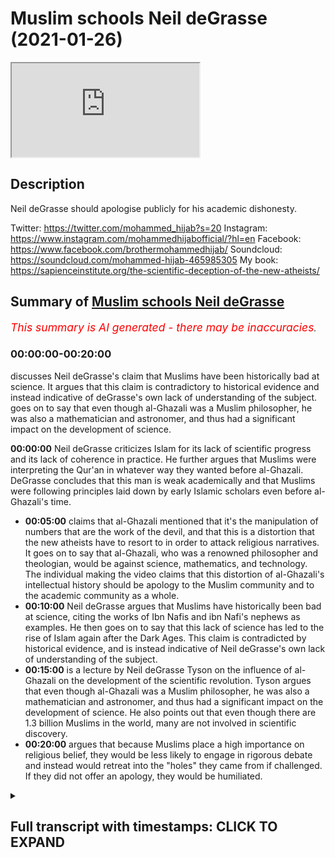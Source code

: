 # Muslim schools Neil deGrasse (2021-01-26)

<iframe loading='lazy' allow='autoplay' src='https://www.youtube.com/embed/nfRnYNig9jU'></iframe>

## Description

Neil deGrasse should apologise publicly for his academic dishonesty.  

Twitter: https://twitter.com/mohammed_hijab?s=20
Instagram: https://www.instagram.com/mohammedhijabofficial/?hl=en
Facebook: https://www.facebook.com/brothermohammedhijab/
Soundcloud: https://soundcloud.com/mohammed-hijab-465985305
My book: https://sapienceinstitute.org/the-scientific-deception-of-the-new-atheists/

## Summary of [Muslim schools Neil deGrasse](https://www.youtube.com/watch?v=nfRnYNig9jU)


*<span style="color:red; font-size:125%">This summary is AI generated - there may be inaccuracies</span>. [](/)*

### <a onclick="modifyYTiframeseektime('0')">00:00:00-00:20:00</a>

 discusses Neil deGrasse's claim that Muslims have been historically bad at science. It argues that this claim is contradictory to historical evidence and instead indicative of deGrasse's own lack of understanding of the subject.  goes on to say that even though al-Ghazali was a Muslim philosopher, he was also a mathematician and astronomer, and thus had a significant impact on the development of science.

**<a onclick="modifyYTiframeseektime('0')">00:00:00</a>** Neil deGrasse criticizes Islam for its lack of scientific progress and its lack of coherence in practice. He further argues that Muslims were interpreting the Qur'an in whatever way they wanted before al-Ghazali. DeGrasse concludes that this man is weak academically and that Muslims were following principles laid down by early Islamic scholars even before al-Ghazali's time.
* **<a onclick="modifyYTiframeseektime('300')">00:05:00</a>**  claims that al-Ghazali mentioned that it's the manipulation of numbers that are the work of the devil, and that this is a distortion that the new atheists have to resort to in order to attack religious narratives. It goes on to say that al-Ghazali, who was a renowned philosopher and theologian, would be against science, mathematics, and technology. The individual making the video claims that this distortion of al-Ghazali's intellectual history should be apology to the Muslim community and to the academic community as a whole.
* **<a onclick="modifyYTiframeseektime('600')">00:10:00</a>** Neil deGrasse argues that Muslims have historically been bad at science, citing the works of Ibn Nafis and ibn Nafi's nephews as examples. He then goes on to say that this lack of science has led to the rise of Islam again after the Dark Ages. This claim is contradicted by historical evidence, and is instead indicative of Neil deGrasse's own lack of understanding of the subject.
* **<a onclick="modifyYTiframeseektime('900')">00:15:00</a>**  is a lecture by Neil deGrasse Tyson on the influence of al-Ghazali on the development of the scientific revolution. Tyson argues that even though al-Ghazali was a Muslim philosopher, he was also a mathematician and astronomer, and thus had a significant impact on the development of science. He also points out that even though there are 1.3 billion Muslims in the world, many are not involved in scientific discovery.
* **<a onclick="modifyYTiframeseektime('1200')">00:20:00</a>**  argues that because Muslims place a high importance on religious belief, they would be less likely to engage in rigorous debate and instead would retreat into the "holes" they came from if challenged. If they did not offer an apology, they would be humiliated.

<details><summary><h2>Full transcript with timestamps: CLICK TO EXPAND</h2></summary>

<a onclick="modifyYTiframeseektime('0')">0:00:00</a> islam rose again after this period  
<a onclick="modifyYTiframeseektime('2')">0:00:02</a> didn't have science  
<a onclick="modifyYTiframeseektime('3')">0:00:03</a> associated with it no new inventions in  
<a onclick="modifyYTiframeseektime('6')">0:00:06</a> math  
<a onclick="modifyYTiframeseektime('8')">0:00:08</a> you look at the period of islam in spain  
<a onclick="modifyYTiframeseektime('10')">0:00:10</a> the period where the great  
<a onclick="modifyYTiframeseektime('12')">0:00:12</a> alhambra was built there is no attendant  
<a onclick="modifyYTiframeseektime('14')">0:00:14</a> science going on there  
<a onclick="modifyYTiframeseektime('15')">0:00:15</a> it's done it's gone this is now  
<a onclick="modifyYTiframeseektime('19')">0:00:19</a> gonna be in the public sphere for people  
<a onclick="modifyYTiframeseektime('21')">0:00:21</a> to ridicule you  
<a onclick="modifyYTiframeseektime('22')">0:00:22</a> and to remind you of your incompetence  
<a onclick="modifyYTiframeseektime('24')">0:00:24</a> every time they see your face they'll be  
<a onclick="modifyYTiframeseektime('26')">0:00:26</a> reminded  
<a onclick="modifyYTiframeseektime('27')">0:00:27</a> of your academic incompetence on these  
<a onclick="modifyYTiframeseektime('29')">0:00:29</a> fields  
<a onclick="modifyYTiframeseektime('37')">0:00:37</a> how are you guys doing so i came across  
<a onclick="modifyYTiframeseektime('39')">0:00:39</a> a clip by  
<a onclick="modifyYTiframeseektime('40')">0:00:40</a> a new atheist academic called neil  
<a onclick="modifyYTiframeseektime('42')">0:00:42</a> degrasse now this individual  
<a onclick="modifyYTiframeseektime('44')">0:00:44</a> is put forward in a lot of the kind of  
<a onclick="modifyYTiframeseektime('45')">0:00:45</a> debates and public discussions and he  
<a onclick="modifyYTiframeseektime('47')">0:00:47</a> gets millions of views  
<a onclick="modifyYTiframeseektime('48')">0:00:48</a> and he represents the kind of new  
<a onclick="modifyYTiframeseektime('50')">0:00:50</a> atheism from as much as i can  
<a onclick="modifyYTiframeseektime('52')">0:00:52</a> um understand from his polemics  
<a onclick="modifyYTiframeseektime('55')">0:00:55</a> and really when i watch this clip i  
<a onclick="modifyYTiframeseektime('57')">0:00:57</a> thought to myself should i dignify  
<a onclick="modifyYTiframeseektime('59')">0:00:59</a> should i dignify these comments with the  
<a onclick="modifyYTiframeseektime('61')">0:01:01</a> response  
<a onclick="modifyYTiframeseektime('63')">0:01:03</a> and i at the end of it i said i have to  
<a onclick="modifyYTiframeseektime('64')">0:01:04</a> because this is such a ridiculous  
<a onclick="modifyYTiframeseektime('67')">0:01:07</a> showing of academic incompetence that i  
<a onclick="modifyYTiframeseektime('70')">0:01:10</a> thought  
<a onclick="modifyYTiframeseektime('70')">0:01:10</a> it must be answered so let's take a look  
<a onclick="modifyYTiframeseektime('72')">0:01:12</a> at this clip and dissect it  
<a onclick="modifyYTiframeseektime('74')">0:01:14</a> piece by piece at this point  
<a onclick="modifyYTiframeseektime('77')">0:01:17</a> islam is maybe just a few hundred years  
<a onclick="modifyYTiframeseektime('79')">0:01:19</a> old so the first thing he says he says  
<a onclick="modifyYTiframeseektime('81')">0:01:21</a> islam is just a few hundred years old  
<a onclick="modifyYTiframeseektime('82')">0:01:22</a> now i don't know how he defines a few  
<a onclick="modifyYTiframeseektime('85')">0:01:25</a> but at the time of islam is around 500  
<a onclick="modifyYTiframeseektime('88')">0:01:28</a> years which is  
<a onclick="modifyYTiframeseektime('88')">0:01:28</a> half a mil half a millennium so this is  
<a onclick="modifyYTiframeseektime('91')">0:01:31</a> already showing you is  
<a onclick="modifyYTiframeseektime('93')">0:01:33</a> precursors to the bigger errors that are  
<a onclick="modifyYTiframeseektime('96')">0:01:36</a> going to come  
<a onclick="modifyYTiframeseektime('96')">0:01:36</a> people are reading the quran and  
<a onclick="modifyYTiframeseektime('98')">0:01:38</a> interpreting it however they sort of  
<a onclick="modifyYTiframeseektime('100')">0:01:40</a> want to and feel like it  
<a onclick="modifyYTiframeseektime('101')">0:01:41</a> there's not a coherence to the practice  
<a onclick="modifyYTiframeseektime('103')">0:01:43</a> of islam until he comes around  
<a onclick="modifyYTiframeseektime('105')">0:01:45</a> he says something here which i don't  
<a onclick="modifyYTiframeseektime('107')">0:01:47</a> understand what he means by because he  
<a onclick="modifyYTiframeseektime('108')">0:01:48</a> says  
<a onclick="modifyYTiframeseektime('109')">0:01:49</a> before ghazali there was no coherence to  
<a onclick="modifyYTiframeseektime('111')">0:01:51</a> the practice of islam  
<a onclick="modifyYTiframeseektime('113')">0:01:53</a> now i don't understand what he means by  
<a onclick="modifyYTiframeseektime('114')">0:01:54</a> this because from a jurisprudential  
<a onclick="modifyYTiframeseektime('116')">0:01:56</a> perspective  
<a onclick="modifyYTiframeseektime('117')">0:01:57</a> the four imma or the four imams major  
<a onclick="modifyYTiframeseektime('119')">0:01:59</a> imams of sunni islam  
<a onclick="modifyYTiframeseektime('121')">0:02:01</a> and by the way also the major branch of  
<a onclick="modifyYTiframeseektime('123')">0:02:03</a> shia  
<a onclick="modifyYTiframeseektime('124')">0:02:04</a> islam were all established i mean you  
<a onclick="modifyYTiframeseektime('126')">0:02:06</a> had um  
<a onclick="modifyYTiframeseektime('127')">0:02:07</a> you know the form of the heb you had us  
<a onclick="modifyYTiframeseektime('130')">0:02:10</a> being established  
<a onclick="modifyYTiframeseektime('131')">0:02:11</a> by the book of hashem who wrote one of  
<a onclick="modifyYTiframeseektime('134')">0:02:14</a> the most  
<a onclick="modifyYTiframeseektime('135')">0:02:15</a> early commentaries or explications  
<a onclick="modifyYTiframeseektime('139')">0:02:19</a> of asura or the principles of  
<a onclick="modifyYTiframeseektime('141')">0:02:21</a> jurisprudence  
<a onclick="modifyYTiframeseektime('142')">0:02:22</a> you had the codification of all of the  
<a onclick="modifyYTiframeseektime('144')">0:02:24</a> major hadith books including bukhari and  
<a onclick="modifyYTiframeseektime('146')">0:02:26</a> muslim and so on  
<a onclick="modifyYTiframeseektime('147')">0:02:27</a> so i don't really understand what he  
<a onclick="modifyYTiframeseektime('148')">0:02:28</a> means but by the fact that there was no  
<a onclick="modifyYTiframeseektime('150')">0:02:30</a> coherence to the practice of islam  
<a onclick="modifyYTiframeseektime('152')">0:02:32</a> especially because al-ghazali himself  
<a onclick="modifyYTiframeseektime('155')">0:02:35</a> was positioned  
<a onclick="modifyYTiframeseektime('156')">0:02:36</a> or was from the school of thought of the  
<a onclick="modifyYTiframeseektime('158')">0:02:38</a> shaftas  
<a onclick="modifyYTiframeseektime('159')">0:02:39</a> and he was from the school of thought  
<a onclick="modifyYTiframeseektime('160')">0:02:40</a> from the perspective  
<a onclick="modifyYTiframeseektime('162')">0:02:42</a> so he was part of the discourse but he  
<a onclick="modifyYTiframeseektime('165')">0:02:45</a> was not in any way  
<a onclick="modifyYTiframeseektime('166')">0:02:46</a> um you know making his own school of  
<a onclick="modifyYTiframeseektime('169')">0:02:49</a> thought  
<a onclick="modifyYTiframeseektime('170')">0:02:50</a> i mean there were practices that were  
<a onclick="modifyYTiframeseektime('172')">0:02:52</a> already codified from  
<a onclick="modifyYTiframeseektime('173')">0:02:53</a> a jurisprudential creedal and hadith  
<a onclick="modifyYTiframeseektime('176')">0:02:56</a> perspective so i didn't understand  
<a onclick="modifyYTiframeseektime('177')">0:02:57</a> really what he meant by this  
<a onclick="modifyYTiframeseektime('178')">0:02:58</a> but let's go on and see what he says  
<a onclick="modifyYTiframeseektime('181')">0:03:01</a> next people are reading the quran and  
<a onclick="modifyYTiframeseektime('183')">0:03:03</a> interpreting it however they sort of  
<a onclick="modifyYTiframeseektime('185')">0:03:05</a> want to and feel like it there's not a  
<a onclick="modifyYTiframeseektime('186')">0:03:06</a> coherence  
<a onclick="modifyYTiframeseektime('188')">0:03:08</a> to the practice of islam until he comes  
<a onclick="modifyYTiframeseektime('189')">0:03:09</a> around now he says that  
<a onclick="modifyYTiframeseektime('192')">0:03:12</a> muslims were interpreting the quran in  
<a onclick="modifyYTiframeseektime('194')">0:03:14</a> whatever way they wanted to  
<a onclick="modifyYTiframeseektime('196')">0:03:16</a> but this is false because there were  
<a onclick="modifyYTiframeseektime('197')">0:03:17</a> principles of istimbat  
<a onclick="modifyYTiframeseektime('200')">0:03:20</a> uh as is mentioned in the quran you know  
<a onclick="modifyYTiframeseektime('204')">0:03:24</a> is the quran says that the those who are  
<a onclick="modifyYTiframeseektime('208')">0:03:28</a> able to do extrapolation  
<a onclick="modifyYTiframeseektime('209')">0:03:29</a> would be able to do so and this  
<a onclick="modifyYTiframeseektime('211')">0:03:31</a> extrapolation  
<a onclick="modifyYTiframeseektime('212')">0:03:32</a> is a method right so it's called um you  
<a onclick="modifyYTiframeseektime('215')">0:03:35</a> know tafsir method  
<a onclick="modifyYTiframeseektime('216')">0:03:36</a> or the exegetical method this was  
<a onclick="modifyYTiframeseektime('218')">0:03:38</a> already laid down  
<a onclick="modifyYTiframeseektime('219')">0:03:39</a> well before you know al-ghazali atabari  
<a onclick="modifyYTiframeseektime('223')">0:03:43</a> had his  
<a onclick="modifyYTiframeseektime('224')">0:03:44</a> magnum opus or his uh compendius or  
<a onclick="modifyYTiframeseektime('227')">0:03:47</a> voluminous or encyclopedic  
<a onclick="modifyYTiframeseektime('229')">0:03:49</a> uh tafir and this was well known and and  
<a onclick="modifyYTiframeseektime('232')">0:03:52</a> many other  
<a onclick="modifyYTiframeseektime('233')">0:03:53</a> or exegetical works were made thereafter  
<a onclick="modifyYTiframeseektime('236')">0:03:56</a> so this idea that people were  
<a onclick="modifyYTiframeseektime('238')">0:03:58</a> haphazardly haphazardly you know  
<a onclick="modifyYTiframeseektime('241')">0:04:01</a> interpreting the quran in the way that  
<a onclick="modifyYTiframeseektime('243')">0:04:03</a> they wanted to is far from the  
<a onclick="modifyYTiframeseektime('245')">0:04:05</a> theological truth  
<a onclick="modifyYTiframeseektime('246')">0:04:06</a> and this shows that this man is weak  
<a onclick="modifyYTiframeseektime('249')">0:04:09</a> academically in his presentation  
<a onclick="modifyYTiframeseektime('251')">0:04:11</a> and codifies the behavior of a good  
<a onclick="modifyYTiframeseektime('253')">0:04:13</a> muslim  
<a onclick="modifyYTiframeseektime('254')">0:04:14</a> in much the same way saint augustine in  
<a onclick="modifyYTiframeseektime('256')">0:04:16</a> his book cities of god  
<a onclick="modifyYTiframeseektime('258')">0:04:18</a> codified what it is to be a good  
<a onclick="modifyYTiframeseektime('260')">0:04:20</a> christian and he says  
<a onclick="modifyYTiframeseektime('262')">0:04:22</a> that augustine codified what it is to be  
<a onclick="modifyYTiframeseektime('264')">0:04:24</a> a good christian as if he was  
<a onclick="modifyYTiframeseektime('266')">0:04:26</a> you know in the uh in the fifth century  
<a onclick="modifyYTiframeseektime('268')">0:04:28</a> as he came along he was the one who did  
<a onclick="modifyYTiframeseektime('270')">0:04:30</a> so and there was not a patristic  
<a onclick="modifyYTiframeseektime('272')">0:04:32</a> uh backdrop to his uh existence i mean  
<a onclick="modifyYTiframeseektime('274')">0:04:34</a> many of the church fathers uh  
<a onclick="modifyYTiframeseektime('276')">0:04:36</a> predated augustine by hundreds of years  
<a onclick="modifyYTiframeseektime('278')">0:04:38</a> and we have justin marty you have uh  
<a onclick="modifyYTiframeseektime('280')">0:04:40</a> origin of alexandria you have all of  
<a onclick="modifyYTiframeseektime('282')">0:04:42</a> these uh big names and you have the  
<a onclick="modifyYTiframeseektime('285')">0:04:45</a> so-called ecumenical councils that you  
<a onclick="modifyYTiframeseektime('287')">0:04:47</a> know chalcedon and  
<a onclick="modifyYTiframeseektime('288')">0:04:48</a> and nicaea and all of these things i  
<a onclick="modifyYTiframeseektime('290')">0:04:50</a> mean was was there not a christian  
<a onclick="modifyYTiframeseektime('292')">0:04:52</a> community before augustine came along  
<a onclick="modifyYTiframeseektime('294')">0:04:54</a> and this shows you that his patristic  
<a onclick="modifyYTiframeseektime('296')">0:04:56</a> understanding or  
<a onclick="modifyYTiframeseektime('297')">0:04:57</a> understanding of patristic scholarship  
<a onclick="modifyYTiframeseektime('299')">0:04:59</a> is as weak or even probably  
<a onclick="modifyYTiframeseektime('301')">0:05:01</a> weaker than his historical knowledge and  
<a onclick="modifyYTiframeseektime('303')">0:05:03</a> or theological knowledge as it relates  
<a onclick="modifyYTiframeseektime('305')">0:05:05</a> to islam so let's go on  
<a onclick="modifyYTiframeseektime('307')">0:05:07</a> the assertion that the manipulation of  
<a onclick="modifyYTiframeseektime('308')">0:05:08</a> numbers is the work of the devil  
<a onclick="modifyYTiframeseektime('310')">0:05:10</a> all right so here he makes his big claim  
<a onclick="modifyYTiframeseektime('313')">0:05:13</a> he says that al-ghazali mentions  
<a onclick="modifyYTiframeseektime('315')">0:05:15</a> that uh it's the manipulation of numbers  
<a onclick="modifyYTiframeseektime('317')">0:05:17</a> are the work of the devil  
<a onclick="modifyYTiframeseektime('319')">0:05:19</a> as assuming or presupposing that  
<a onclick="modifyYTiframeseektime('321')">0:05:21</a> al-ghazali of  
<a onclick="modifyYTiframeseektime('322')">0:05:22</a> all people he could have chosen and this  
<a onclick="modifyYTiframeseektime('325')">0:05:25</a> is ridiculous  
<a onclick="modifyYTiframeseektime('326')">0:05:26</a> because al-ghazali of all the for anyone  
<a onclick="modifyYTiframeseektime('329')">0:05:29</a> who knows just a little bit  
<a onclick="modifyYTiframeseektime('331')">0:05:31</a> of either the philosophy of religion or  
<a onclick="modifyYTiframeseektime('333')">0:05:33</a> intellectual history  
<a onclick="modifyYTiframeseektime('334')">0:05:34</a> they would know who al-ghazali is for  
<a onclick="modifyYTiframeseektime('337')">0:05:37</a> all the people in the islamic world you  
<a onclick="modifyYTiframeseektime('338')">0:05:38</a> decided to choose  
<a onclick="modifyYTiframeseektime('340')">0:05:40</a> you chose al-ghazali to say that he was  
<a onclick="modifyYTiframeseektime('342')">0:05:42</a> against  
<a onclick="modifyYTiframeseektime('343')">0:05:43</a> science and mathematics and what's worse  
<a onclick="modifyYTiframeseektime('345')">0:05:45</a> is that the quote that he mentioned is  
<a onclick="modifyYTiframeseektime('347')">0:05:47</a> nowhere to be found in his compendious  
<a onclick="modifyYTiframeseektime('349')">0:05:49</a> works  
<a onclick="modifyYTiframeseektime('351')">0:05:51</a> the closest thing i found was something  
<a onclick="modifyYTiframeseektime('353')">0:05:53</a> in his  
<a onclick="modifyYTiframeseektime('355')">0:05:55</a> din which is a book his huge book  
<a onclick="modifyYTiframeseektime('358')">0:05:58</a> made many volumes voluminous  
<a onclick="modifyYTiframeseektime('362')">0:06:02</a> and in in his catabol  
<a onclick="modifyYTiframeseektime('365')">0:06:05</a> he mentions that people who go far in  
<a onclick="modifyYTiframeseektime('368')">0:06:08</a> excesses  
<a onclick="modifyYTiframeseektime('369')">0:06:09</a> when it comes to not just mathematics  
<a onclick="modifyYTiframeseektime('371')">0:06:11</a> but in other other fields  
<a onclick="modifyYTiframeseektime('372')">0:06:12</a> in kalam and otherwise that they would  
<a onclick="modifyYTiframeseektime('374')">0:06:14</a> be damaging themselves  
<a onclick="modifyYTiframeseektime('376')">0:06:16</a> but he actually mentions in the same  
<a onclick="modifyYTiframeseektime('377')">0:06:17</a> book by the way this book  
<a onclick="modifyYTiframeseektime('379')">0:06:19</a> is translated into english and you can  
<a onclick="modifyYTiframeseektime('382')">0:06:22</a> pick up  
<a onclick="modifyYTiframeseektime('383')">0:06:23</a> an english translation by kenneth uh  
<a onclick="modifyYTiframeseektime('386')">0:06:26</a> honor camp  
<a onclick="modifyYTiframeseektime('387')">0:06:27</a> and you'll find in page 38 that al  
<a onclick="modifyYTiframeseektime('389')">0:06:29</a> hazali says the opposite of what you're  
<a onclick="modifyYTiframeseektime('391')">0:06:31</a> saying that he said  
<a onclick="modifyYTiframeseektime('392')">0:06:32</a> al-hazari  
<a onclick="modifyYTiframeseektime('395')">0:06:35</a> that it's a communal obligation for  
<a onclick="modifyYTiframeseektime('398')">0:06:38</a> people to learn  
<a onclick="modifyYTiframeseektime('400')">0:06:40</a> the praised sciences as he calls them  
<a onclick="modifyYTiframeseektime('403')">0:06:43</a> of medicine and of mathematics you see  
<a onclick="modifyYTiframeseektime('406')">0:06:46</a> this is the distortion that the new  
<a onclick="modifyYTiframeseektime('408')">0:06:48</a> atheists have to resort to in order to  
<a onclick="modifyYTiframeseektime('410')">0:06:50</a> try  
<a onclick="modifyYTiframeseektime('411')">0:06:51</a> and attack religious narratives absolute  
<a onclick="modifyYTiframeseektime('414')">0:06:54</a> distortions  
<a onclick="modifyYTiframeseektime('415')">0:06:55</a> and they should be ashamed of themselves  
<a onclick="modifyYTiframeseektime('417')">0:06:57</a> that they're coming forward  
<a onclick="modifyYTiframeseektime('418')">0:06:58</a> and speaking in this way without the  
<a onclick="modifyYTiframeseektime('420')">0:07:00</a> academic competence  
<a onclick="modifyYTiframeseektime('422')">0:07:02</a> the academic competence of checking  
<a onclick="modifyYTiframeseektime('424')">0:07:04</a> their work  
<a onclick="modifyYTiframeseektime('426')">0:07:06</a> i mean if this was done in another  
<a onclick="modifyYTiframeseektime('428')">0:07:08</a> context  
<a onclick="modifyYTiframeseektime('430')">0:07:10</a> with other fields they would be all over  
<a onclick="modifyYTiframeseektime('432')">0:07:12</a> us and attacking us but this  
<a onclick="modifyYTiframeseektime('433')">0:07:13</a> is historical information which has been  
<a onclick="modifyYTiframeseektime('436')">0:07:16</a> distorted  
<a onclick="modifyYTiframeseektime('437')">0:07:17</a> and how dare you mention al-ghazali of  
<a onclick="modifyYTiframeseektime('439')">0:07:19</a> all the scholars you could have  
<a onclick="modifyYTiframeseektime('441')">0:07:21</a> mentioned  
<a onclick="modifyYTiframeseektime('442')">0:07:22</a> an individual who had a method which was  
<a onclick="modifyYTiframeseektime('445')">0:07:25</a> systematic  
<a onclick="modifyYTiframeseektime('446')">0:07:26</a> and if you really look at rene descartes  
<a onclick="modifyYTiframeseektime('449')">0:07:29</a> who was the father  
<a onclick="modifyYTiframeseektime('450')">0:07:30</a> of rationalism in the west and his book  
<a onclick="modifyYTiframeseektime('452')">0:07:32</a> the meditations  
<a onclick="modifyYTiframeseektime('453')">0:07:33</a> where he went through systematic doubt  
<a onclick="modifyYTiframeseektime('455')">0:07:35</a> in order to to come to  
<a onclick="modifyYTiframeseektime('456')">0:07:36</a> kojito uh ergosome which is i think  
<a onclick="modifyYTiframeseektime('459')">0:07:39</a> therefore i am  
<a onclick="modifyYTiframeseektime('460')">0:07:40</a> you'll realize that in  
<a onclick="modifyYTiframeseektime('466')">0:07:46</a> and all of those books that the same  
<a onclick="modifyYTiframeseektime('468')">0:07:48</a> method of systematic doubt  
<a onclick="modifyYTiframeseektime('471')">0:07:51</a> well before rene descartes came along  
<a onclick="modifyYTiframeseektime('473')">0:07:53</a> with it  
<a onclick="modifyYTiframeseektime('474')">0:07:54</a> was exhibited and presented by the works  
<a onclick="modifyYTiframeseektime('476')">0:07:56</a> of al ghazali  
<a onclick="modifyYTiframeseektime('478')">0:07:58</a> where he done exactly the same thing a  
<a onclick="modifyYTiframeseektime('480')">0:08:00</a> systematic doubt  
<a onclick="modifyYTiframeseektime('481')">0:08:01</a> a skeptical approach and then the kalam  
<a onclick="modifyYTiframeseektime('485')">0:08:05</a> method  
<a onclick="modifyYTiframeseektime('485')">0:08:05</a> and the arguments from kalam which are  
<a onclick="modifyYTiframeseektime('488')">0:08:08</a> all over the academic  
<a onclick="modifyYTiframeseektime('490')">0:08:10</a> world now uh popularized by the likes of  
<a onclick="modifyYTiframeseektime('493')">0:08:13</a> william lane craig and others  
<a onclick="modifyYTiframeseektime('495')">0:08:15</a> in atheist discussions were taken from  
<a onclick="modifyYTiframeseektime('497')">0:08:17</a> la jazeli  
<a onclick="modifyYTiframeseektime('498')">0:08:18</a> why if he is somebody who is averse  
<a onclick="modifyYTiframeseektime('502')">0:08:22</a> to the logical process or reverse to  
<a onclick="modifyYTiframeseektime('504')">0:08:24</a> mathematics or reverse  
<a onclick="modifyYTiframeseektime('506')">0:08:26</a> to medicine and science  
<a onclick="modifyYTiframeseektime('510')">0:08:30</a> in his book al mustafa which is one of  
<a onclick="modifyYTiframeseektime('513')">0:08:33</a> the most  
<a onclick="modifyYTiframeseektime('514')">0:08:34</a> elaborative books on the topic of the  
<a onclick="modifyYTiframeseektime('516')">0:08:36</a> principles of jurisprudence  
<a onclick="modifyYTiframeseektime('518')">0:08:38</a> he starts this book with a discussion  
<a onclick="modifyYTiframeseektime('522')">0:08:42</a> on epistemology and he  
<a onclick="modifyYTiframeseektime('525')">0:08:45</a> started a tradition of doing that  
<a onclick="modifyYTiframeseektime('528')">0:08:48</a> such that even hanabila who are more  
<a onclick="modifyYTiframeseektime('531')">0:08:51</a> conservative and reserved  
<a onclick="modifyYTiframeseektime('533')">0:08:53</a> especially when it came to kalam the  
<a onclick="modifyYTiframeseektime('536')">0:08:56</a> systematic theo theology someone like  
<a onclick="modifyYTiframeseektime('539')">0:08:59</a> ibn kodama  
<a onclick="modifyYTiframeseektime('540')">0:09:00</a> in his book in his usual book which he  
<a onclick="modifyYTiframeseektime('543')">0:09:03</a> which  
<a onclick="modifyYTiframeseektime('544')">0:09:04</a> which was really at a copy or of a  
<a onclick="modifyYTiframeseektime('546')">0:09:06</a> template of al ghazali  
<a onclick="modifyYTiframeseektime('548')">0:09:08</a> he also did the same thing in the first  
<a onclick="modifyYTiframeseektime('549')">0:09:09</a> manuscript that you find so he started a  
<a onclick="modifyYTiframeseektime('552')">0:09:12</a> tradition  
<a onclick="modifyYTiframeseektime('553')">0:09:13</a> of a discussion about epistemology and  
<a onclick="modifyYTiframeseektime('556')">0:09:16</a> about  
<a onclick="modifyYTiframeseektime('557')">0:09:17</a> these philosophical matters how dare you  
<a onclick="modifyYTiframeseektime('559')">0:09:19</a> attribute to him  
<a onclick="modifyYTiframeseektime('561')">0:09:21</a> of all people in the muslim world  
<a onclick="modifyYTiframeseektime('564')">0:09:24</a> that he was averse to and against  
<a onclick="modifyYTiframeseektime('568')">0:09:28</a> science mathematics and technology you  
<a onclick="modifyYTiframeseektime('570')">0:09:30</a> should be ashamed of yourself  
<a onclick="modifyYTiframeseektime('572')">0:09:32</a> and this is you actually you should come  
<a onclick="modifyYTiframeseektime('574')">0:09:34</a> out and apologize  
<a onclick="modifyYTiframeseektime('575')">0:09:35</a> you should come out and apologize to the  
<a onclick="modifyYTiframeseektime('577')">0:09:37</a> muslim community and to the academic  
<a onclick="modifyYTiframeseektime('579')">0:09:39</a> community not just the muslim to the  
<a onclick="modifyYTiframeseektime('580')">0:09:40</a> academic community  
<a onclick="modifyYTiframeseektime('582')">0:09:42</a> for distorting the his his intellectual  
<a onclick="modifyYTiframeseektime('584')">0:09:44</a> history  
<a onclick="modifyYTiframeseektime('585')">0:09:45</a> of the medieval period in such a way you  
<a onclick="modifyYTiframeseektime('588')">0:09:48</a> should come out and apologize i want to  
<a onclick="modifyYTiframeseektime('590')">0:09:50</a> see an apology on your twitter  
<a onclick="modifyYTiframeseektime('591')">0:09:51</a> or whatever it is you use yes because  
<a onclick="modifyYTiframeseektime('594')">0:09:54</a> how dare you come out and lie  
<a onclick="modifyYTiframeseektime('596')">0:09:56</a> flagrantly blatantly and obviously  
<a onclick="modifyYTiframeseektime('600')">0:10:00</a> lie about something which you didn't  
<a onclick="modifyYTiframeseektime('603')">0:10:03</a> have the  
<a onclick="modifyYTiframeseektime('604')">0:10:04</a> common decency to double check you make  
<a onclick="modifyYTiframeseektime('608')">0:10:08</a> me sick  
<a onclick="modifyYTiframeseektime('609')">0:10:09</a> you make me sick and this is what the  
<a onclick="modifyYTiframeseektime('612')">0:10:12</a> new atheist movement has to resort to  
<a onclick="modifyYTiframeseektime('614')">0:10:14</a> flagrant and obvious lies in order to  
<a onclick="modifyYTiframeseektime('617')">0:10:17</a> distort  
<a onclick="modifyYTiframeseektime('618')">0:10:18</a> the public narrative and to try and  
<a onclick="modifyYTiframeseektime('620')">0:10:20</a> bring people away from religion  
<a onclick="modifyYTiframeseektime('622')">0:10:22</a> you have failed and you should be  
<a onclick="modifyYTiframeseektime('625')">0:10:25</a> ashamed of yourself  
<a onclick="modifyYTiframeseektime('627')">0:10:27</a> two actions that you see in nature  
<a onclick="modifyYTiframeseektime('630')">0:10:30</a> are the will of allah  
<a onclick="modifyYTiframeseektime('634')">0:10:34</a> well if you drop a stone and it falls  
<a onclick="modifyYTiframeseektime('637')">0:10:37</a> allah will that  
<a onclick="modifyYTiframeseektime('639')">0:10:39</a> he's talking about philosophy and then  
<a onclick="modifyYTiframeseektime('640')">0:10:40</a> he makes a bigger blunder he says  
<a onclick="modifyYTiframeseektime('642')">0:10:42</a> you see all the actions are from the  
<a onclick="modifyYTiframeseektime('644')">0:10:44</a> will of allah and here he is referring  
<a onclick="modifyYTiframeseektime('645')">0:10:45</a> to occasionalism  
<a onclick="modifyYTiframeseektime('647')">0:10:47</a> occasionalism which is a an ashari  
<a onclick="modifyYTiframeseektime('649')">0:10:49</a> doctrine and by the way al ghazali if  
<a onclick="modifyYTiframeseektime('651')">0:10:51</a> you really read his books  
<a onclick="modifyYTiframeseektime('652')">0:10:52</a> he didn't believe in it in as much the  
<a onclick="modifyYTiframeseektime('654')">0:10:54</a> same way as many of his predecessors  
<a onclick="modifyYTiframeseektime('656')">0:10:56</a> did as many of the scholars even in the  
<a onclick="modifyYTiframeseektime('660')">0:11:00</a> in the west now  
<a onclick="modifyYTiframeseektime('661')">0:11:01</a> uh have spoken about he believed in a  
<a onclick="modifyYTiframeseektime('663')">0:11:03</a> second order causation  
<a onclick="modifyYTiframeseektime('665')">0:11:05</a> but anyway this is aside the point you  
<a onclick="modifyYTiframeseektime('666')">0:11:06</a> wouldn't even understand what i'm  
<a onclick="modifyYTiframeseektime('667')">0:11:07</a> talking about  
<a onclick="modifyYTiframeseektime('668')">0:11:08</a> what is important here because you  
<a onclick="modifyYTiframeseektime('670')">0:11:10</a> you're full with all due respect and  
<a onclick="modifyYTiframeseektime('671')">0:11:11</a> you're ignorant of these things  
<a onclick="modifyYTiframeseektime('673')">0:11:13</a> so you i've got to speak and you're not  
<a onclick="modifyYTiframeseektime('674')">0:11:14</a> going to understand but what you should  
<a onclick="modifyYTiframeseektime('676')">0:11:16</a> know is  
<a onclick="modifyYTiframeseektime('677')">0:11:17</a> what's really funny and ironic is people  
<a onclick="modifyYTiframeseektime('679')">0:11:19</a> that you have had interviews with on  
<a onclick="modifyYTiframeseektime('681')">0:11:21</a> this topic  
<a onclick="modifyYTiframeseektime('682')">0:11:22</a> of determinism and free will like sam  
<a onclick="modifyYTiframeseektime('684')">0:11:24</a> harris who  
<a onclick="modifyYTiframeseektime('685')">0:11:25</a> wrote a book called free will believe in  
<a onclick="modifyYTiframeseektime('688')">0:11:28</a> determinism  
<a onclick="modifyYTiframeseektime('689')">0:11:29</a> and so they don't believe so you're  
<a onclick="modifyYTiframeseektime('692')">0:11:32</a> saying here the will of god so  
<a onclick="modifyYTiframeseektime('693')">0:11:33</a> this stops curiosity and stops our uh  
<a onclick="modifyYTiframeseektime('696')">0:11:36</a> kind of motivation or incen  
<a onclick="modifyYTiframeseektime('698')">0:11:38</a> disincentivize us from doing things if  
<a onclick="modifyYTiframeseektime('701')">0:11:41</a> that's your explanation  
<a onclick="modifyYTiframeseektime('704')">0:11:44</a> your curiosity stops but a determinist  
<a onclick="modifyYTiframeseektime('708')">0:11:48</a> even if they're an atheist who believes  
<a onclick="modifyYTiframeseektime('710')">0:11:50</a> in an uninterrupted causal chain  
<a onclick="modifyYTiframeseektime('713')">0:11:53</a> will have exactly the same philosophical  
<a onclick="modifyYTiframeseektime('715')">0:11:55</a> baggage  
<a onclick="modifyYTiframeseektime('717')">0:11:57</a> so when you were seated in front of your  
<a onclick="modifyYTiframeseektime('719')">0:11:59</a> friend sam harris  
<a onclick="modifyYTiframeseektime('720')">0:12:00</a> who wrote a book called free will and he  
<a onclick="modifyYTiframeseektime('723')">0:12:03</a> wrote at the bottom of it sam harris but  
<a onclick="modifyYTiframeseektime('725')">0:12:05</a> actually he should have wrote he  
<a onclick="modifyYTiframeseektime('726')">0:12:06</a> shouldn't have put his name there  
<a onclick="modifyYTiframeseektime('727')">0:12:07</a> because it wasn't sam harris with his  
<a onclick="modifyYTiframeseektime('728')">0:12:08</a> free will that wrote that book  
<a onclick="modifyYTiframeseektime('730')">0:12:10</a> but it was a set of uh determined  
<a onclick="modifyYTiframeseektime('733')">0:12:13</a> uninterrupted events caused events that  
<a onclick="modifyYTiframeseektime('736')">0:12:16</a> wrote that book  
<a onclick="modifyYTiframeseektime('737')">0:12:17</a> you should have inquired about that  
<a onclick="modifyYTiframeseektime('740')">0:12:20</a> about  
<a onclick="modifyYTiframeseektime('740')">0:12:20</a> why could it be the case or could it be  
<a onclick="modifyYTiframeseektime('742')">0:12:22</a> the case that a deterministic world view  
<a onclick="modifyYTiframeseektime('745')">0:12:25</a> will interrupt someone's incentive  
<a onclick="modifyYTiframeseektime('748')">0:12:28</a> to do things because otherwise  
<a onclick="modifyYTiframeseektime('750')">0:12:30</a> everyone's a puppet everyone's doing  
<a onclick="modifyYTiframeseektime('751')">0:12:31</a> things without uh  
<a onclick="modifyYTiframeseektime('752')">0:12:32</a> free will so if you're arguing that this  
<a onclick="modifyYTiframeseektime('756')">0:12:36</a> disincentivize people from or  
<a onclick="modifyYTiframeseektime('759')">0:12:39</a> makes them less curious from doing  
<a onclick="modifyYTiframeseektime('761')">0:12:41</a> things like science then this  
<a onclick="modifyYTiframeseektime('763')">0:12:43</a> argument can be made on the world view  
<a onclick="modifyYTiframeseektime('764')">0:12:44</a> of determinism  
<a onclick="modifyYTiframeseektime('766')">0:12:46</a> you see you've shot yourself in the foot  
<a onclick="modifyYTiframeseektime('768')">0:12:48</a> because of your lack of knowledge not  
<a onclick="modifyYTiframeseektime('769')">0:12:49</a> just  
<a onclick="modifyYTiframeseektime('770')">0:12:50</a> in theology and history but also  
<a onclick="modifyYTiframeseektime('771')">0:12:51</a> philosophy philosophy of religion  
<a onclick="modifyYTiframeseektime('773')">0:12:53</a> and other other than that so you should  
<a onclick="modifyYTiframeseektime('775')">0:12:55</a> be ashamed of yourself once again and  
<a onclick="modifyYTiframeseektime('776')">0:12:56</a> you're embarrassing yourself  
<a onclick="modifyYTiframeseektime('778')">0:12:58</a> you are absolutely embarrassing yourself  
<a onclick="modifyYTiframeseektime('780')">0:13:00</a> the more you talk the more you make  
<a onclick="modifyYTiframeseektime('782')">0:13:02</a> blunders  
<a onclick="modifyYTiframeseektime('783')">0:13:03</a> and you're getting caught out and no  
<a onclick="modifyYTiframeseektime('784')">0:13:04</a> longer is the muslim community or even  
<a onclick="modifyYTiframeseektime('786')">0:13:06</a> any religious community i'm going to say  
<a onclick="modifyYTiframeseektime('788')">0:13:08</a> idly by  
<a onclick="modifyYTiframeseektime('789')">0:13:09</a> watching individuals like you talk  
<a onclick="modifyYTiframeseektime('791')">0:13:11</a> rubbish and make mistakes and blunders  
<a onclick="modifyYTiframeseektime('794')">0:13:14</a> and and just leave you to do what you  
<a onclick="modifyYTiframeseektime('795')">0:13:15</a> want to do and maybe some of our youth  
<a onclick="modifyYTiframeseektime('797')">0:13:17</a> will listen to what you have to say  
<a onclick="modifyYTiframeseektime('798')">0:13:18</a> and be convinced no we're going to hold  
<a onclick="modifyYTiframeseektime('800')">0:13:20</a> you to account to academic account  
<a onclick="modifyYTiframeseektime('803')">0:13:23</a> not just on a peer-reviewed journal that  
<a onclick="modifyYTiframeseektime('804')">0:13:24</a> only a a few elites can  
<a onclick="modifyYTiframeseektime('807')">0:13:27</a> can can look at no this is now  
<a onclick="modifyYTiframeseektime('810')">0:13:30</a> going to be in the public sphere for  
<a onclick="modifyYTiframeseektime('812')">0:13:32</a> people to ridicule you  
<a onclick="modifyYTiframeseektime('814')">0:13:34</a> and to remind you of your incompetence  
<a onclick="modifyYTiframeseektime('816')">0:13:36</a> every time they see your face they'll be  
<a onclick="modifyYTiframeseektime('817')">0:13:37</a> reminded  
<a onclick="modifyYTiframeseektime('818')">0:13:38</a> of your academic incompetence on these  
<a onclick="modifyYTiframeseektime('821')">0:13:41</a> fields  
<a onclick="modifyYTiframeseektime('822')">0:13:42</a> islam rose again after this period  
<a onclick="modifyYTiframeseektime('824')">0:13:44</a> didn't have science  
<a onclick="modifyYTiframeseektime('825')">0:13:45</a> associated with it and look at this  
<a onclick="modifyYTiframeseektime('828')">0:13:48</a> claim that he makes he says  
<a onclick="modifyYTiframeseektime('829')">0:13:49</a> islam rose again after this period  
<a onclick="modifyYTiframeseektime('833')">0:13:53</a> but i didn't have science oh my god now  
<a onclick="modifyYTiframeseektime('836')">0:13:56</a> you've  
<a onclick="modifyYTiframeseektime('836')">0:13:56</a> just now you've humiliated yourself with  
<a onclick="modifyYTiframeseektime('838')">0:13:58</a> all due respect to you  
<a onclick="modifyYTiframeseektime('840')">0:14:00</a> that you don't actually deserve you've  
<a onclick="modifyYTiframeseektime('843')">0:14:03</a> humiliated yourself  
<a onclick="modifyYTiframeseektime('844')">0:14:04</a> how have you humiliated yourself you've  
<a onclick="modifyYTiframeseektime('846')">0:14:06</a> humiliated yourself  
<a onclick="modifyYTiframeseektime('847')">0:14:07</a> completely humiliated yourself so let me  
<a onclick="modifyYTiframeseektime('849')">0:14:09</a> give you a few a few names  
<a onclick="modifyYTiframeseektime('851')">0:14:11</a> ibn nafis when did he die ibn nafi is  
<a onclick="modifyYTiframeseektime('854')">0:14:14</a> one of the  
<a onclick="modifyYTiframeseektime('855')">0:14:15</a> greatest figures of the medieval period  
<a onclick="modifyYTiframeseektime('858')">0:14:18</a> and in the arab uh world in the islamic  
<a onclick="modifyYTiframeseektime('862')">0:14:22</a> period 12 13 12 13.  
<a onclick="modifyYTiframeseektime('865')">0:14:25</a> this is how many years after al-ghazali  
<a onclick="modifyYTiframeseektime('867')">0:14:27</a> died maybe about 200 years  
<a onclick="modifyYTiframeseektime('869')">0:14:29</a> in fact exactly 200 and two years  
<a onclick="modifyYTiframeseektime('872')">0:14:32</a> yes or 102 years so what  
<a onclick="modifyYTiframeseektime('876')">0:14:36</a> even nephews was not uh he was  
<a onclick="modifyYTiframeseektime('878')">0:14:38</a> brainwashed by al-ghazali  
<a onclick="modifyYTiframeseektime('879')">0:14:39</a> somehow the works of al-ghazali stopped  
<a onclick="modifyYTiframeseektime('883')">0:14:43</a> everyone from doing science does this  
<a onclick="modifyYTiframeseektime('884')">0:14:44</a> even sound rational to you  
<a onclick="modifyYTiframeseektime('886')">0:14:46</a> i mean your irrationality your new  
<a onclick="modifyYTiframeseektime('889')">0:14:49</a> atheist irrationality is so  
<a onclick="modifyYTiframeseektime('891')">0:14:51</a> limited that you can't even understand  
<a onclick="modifyYTiframeseektime('894')">0:14:54</a> oh one book is it really going to change  
<a onclick="modifyYTiframeseektime('896')">0:14:56</a> the way everyone operates in the entire  
<a onclick="modifyYTiframeseektime('898')">0:14:58</a> islamicate period  
<a onclick="modifyYTiframeseektime('900')">0:15:00</a> even nafis when did he die i mean didn't  
<a onclick="modifyYTiframeseektime('902')">0:15:02</a> even want to dignify yourself by  
<a onclick="modifyYTiframeseektime('904')">0:15:04</a> checking these things up  
<a onclick="modifyYTiframeseektime('905')">0:15:05</a> i mean some of the contemporaries of  
<a onclick="modifyYTiframeseektime('908')">0:15:08</a> al-ghazali were doing mathematics  
<a onclick="modifyYTiframeseektime('910')">0:15:10</a> i he died uh like a couple a  
<a onclick="modifyYTiframeseektime('914')">0:15:14</a> couple of dozen years after he died some  
<a onclick="modifyYTiframeseektime('916')">0:15:16</a> years after gazali  
<a onclick="modifyYTiframeseektime('919')">0:15:19</a> i mean oh he was a mathematician why  
<a onclick="modifyYTiframeseektime('922')">0:15:22</a> didn't he stop doing maths  
<a onclick="modifyYTiframeseektime('924')">0:15:24</a> i mean this is ridiculous the geographer  
<a onclick="modifyYTiframeseektime('928')">0:15:28</a> wait a minute what about atosi  
<a onclick="modifyYTiframeseektime('932')">0:15:32</a> a torsi who copernicus  
<a onclick="modifyYTiframeseektime('936')">0:15:36</a> references yes he references in his book  
<a onclick="modifyYTiframeseektime('941')">0:15:41</a> and obviously copernicus you know is the  
<a onclick="modifyYTiframeseektime('944')">0:15:44</a> figurehead of the scientific revolution  
<a onclick="modifyYTiframeseektime('946')">0:15:46</a> in the 16th century and though albertani  
<a onclick="modifyYTiframeseektime('950')">0:15:50</a> is the only islamic astronomer  
<a onclick="modifyYTiframeseektime('951')">0:15:51</a> copernicus actually names recent  
<a onclick="modifyYTiframeseektime('954')">0:15:54</a> detective work  
<a onclick="modifyYTiframeseektime('955')">0:15:55</a> has uncovered clues that copernicus  
<a onclick="modifyYTiframeseektime('957')">0:15:57</a> based many of his ideas  
<a onclick="modifyYTiframeseektime('959')">0:15:59</a> on the work of other islamic scholars  
<a onclick="modifyYTiframeseektime('961')">0:16:01</a> the clearest example  
<a onclick="modifyYTiframeseektime('963')">0:16:03</a> is copernicus's use of a mathematical  
<a onclick="modifyYTiframeseektime('965')">0:16:05</a> idea  
<a onclick="modifyYTiframeseektime('966')">0:16:06</a> devised by the 13th century islamic  
<a onclick="modifyYTiframeseektime('968')">0:16:08</a> astronomer  
<a onclick="modifyYTiframeseektime('969')">0:16:09</a> el torsi you have never read the works  
<a onclick="modifyYTiframeseektime('971')">0:16:11</a> of copernicus because if you did  
<a onclick="modifyYTiframeseektime('973')">0:16:13</a> you'd know it's not just a tulsi that he  
<a onclick="modifyYTiframeseektime('975')">0:16:15</a> references  
<a onclick="modifyYTiframeseektime('976')">0:16:16</a> but he also references  
<a onclick="modifyYTiframeseektime('981')">0:16:21</a> was an ottoman into the 15th or  
<a onclick="modifyYTiframeseektime('984')">0:16:24</a> 15th or 16th century  
<a onclick="modifyYTiframeseektime('987')">0:16:27</a> well after al ghazali he was an ottoman  
<a onclick="modifyYTiframeseektime('991')">0:16:31</a> but he was instrumental  
<a onclick="modifyYTiframeseektime('995')">0:16:35</a> he was absolutely instrumental in  
<a onclick="modifyYTiframeseektime('998')">0:16:38</a> influencing the copernican revolution of  
<a onclick="modifyYTiframeseektime('1001')">0:16:41</a> the scientific revolution  
<a onclick="modifyYTiframeseektime('1003')">0:16:43</a> which is probably the biggest paradigm  
<a onclick="modifyYTiframeseektime('1005')">0:16:45</a> shift to use the  
<a onclick="modifyYTiframeseektime('1006')">0:16:46</a> term of thomas kuhn that the western  
<a onclick="modifyYTiframeseektime('1009')">0:16:49</a> world has ever had in terms of  
<a onclick="modifyYTiframeseektime('1010')">0:16:50</a> scientific  
<a onclick="modifyYTiframeseektime('1011')">0:16:51</a> enterprise only to be compared possibly  
<a onclick="modifyYTiframeseektime('1014')">0:16:54</a> within  
<a onclick="modifyYTiframeseektime('1015')">0:16:55</a> the movement from newtonian to  
<a onclick="modifyYTiframeseektime('1016')">0:16:56</a> einsteinian physics how  
<a onclick="modifyYTiframeseektime('1018')">0:16:58</a> dare you stand in front of people  
<a onclick="modifyYTiframeseektime('1022')">0:17:02</a> and teach them false information  
<a onclick="modifyYTiframeseektime('1026')">0:17:06</a> how dare you do that  
<a onclick="modifyYTiframeseektime('1029')">0:17:09</a> how dare you stand there  
<a onclick="modifyYTiframeseektime('1033')">0:17:13</a> and say the things that you've said  
<a onclick="modifyYTiframeseektime('1034')">0:17:14</a> without even having the dignity  
<a onclick="modifyYTiframeseektime('1037')">0:17:17</a> and the self-respect of checking those  
<a onclick="modifyYTiframeseektime('1039')">0:17:19</a> things out  
<a onclick="modifyYTiframeseektime('1040')">0:17:20</a> and look what he says after that he says  
<a onclick="modifyYTiframeseektime('1043')">0:17:23</a> there's 1.3 billion muslims  
<a onclick="modifyYTiframeseektime('1046')">0:17:26</a> let's take a look he says there's 1.3  
<a onclick="modifyYTiframeseektime('1049')">0:17:29</a> billion muslims  
<a onclick="modifyYTiframeseektime('1051')">0:17:31</a> and how many muslims won the nobel prize  
<a onclick="modifyYTiframeseektime('1054')">0:17:34</a> and he says he calls us the best measure  
<a onclick="modifyYTiframeseektime('1056')">0:17:36</a> there is 1.3  
<a onclick="modifyYTiframeseektime('1058')">0:17:38</a> billion muslims in the world today who  
<a onclick="modifyYTiframeseektime('1061')">0:17:41</a> are  
<a onclick="modifyYTiframeseektime('1061')">0:17:41</a> not participants on the frontier of  
<a onclick="modifyYTiframeseektime('1063')">0:17:43</a> scientific discovery  
<a onclick="modifyYTiframeseektime('1065')">0:17:45</a> what's the best measure of this to check  
<a onclick="modifyYTiframeseektime('1066')">0:17:46</a> out the nobel prizes  
<a onclick="modifyYTiframeseektime('1068')">0:17:48</a> i tallied them okay how many jews have  
<a onclick="modifyYTiframeseektime('1072')">0:17:52</a> won the nobel prize  
<a onclick="modifyYTiframeseektime('1074')">0:17:54</a> in the sciences here they go  
<a onclick="modifyYTiframeseektime('1078')">0:17:58</a> the best measure wait a minute so he's  
<a onclick="modifyYTiframeseektime('1081')">0:18:01</a> the argument here is that something  
<a onclick="modifyYTiframeseektime('1082')">0:18:02</a> inherently in islam  
<a onclick="modifyYTiframeseektime('1084')">0:18:04</a> because of al-qazali so in other words  
<a onclick="modifyYTiframeseektime('1086')">0:18:06</a> everyone every muslim now is influenced  
<a onclick="modifyYTiframeseektime('1088')">0:18:08</a> by  
<a onclick="modifyYTiframeseektime('1088')">0:18:08</a> hazards so even the shiites or even the  
<a onclick="modifyYTiframeseektime('1091')">0:18:11</a> the  
<a onclick="modifyYTiframeseektime('1092')">0:18:12</a> not influenced by him or other uh other  
<a onclick="modifyYTiframeseektime('1094')">0:18:14</a> mederhab or other people  
<a onclick="modifyYTiframeseektime('1095')">0:18:15</a> everyone's influenced by al ghazali and  
<a onclick="modifyYTiframeseektime('1097')">0:18:17</a> al ghazali has influenced them to  
<a onclick="modifyYTiframeseektime('1098')">0:18:18</a> to drop a science and technology and  
<a onclick="modifyYTiframeseektime('1100')">0:18:20</a> mathematics and so everyone because they  
<a onclick="modifyYTiframeseektime('1102')">0:18:22</a> they needed to tell them that they  
<a onclick="modifyYTiframeseektime('1104')">0:18:24</a> dropped everyone dropped science and  
<a onclick="modifyYTiframeseektime('1106')">0:18:26</a> technology even though  
<a onclick="modifyYTiframeseektime('1107')">0:18:27</a> even though samar khan which had the one  
<a onclick="modifyYTiframeseektime('1109')">0:18:29</a> of the biggest  
<a onclick="modifyYTiframeseektime('1110')">0:18:30</a> uh and most influential observatories of  
<a onclick="modifyYTiframeseektime('1113')">0:18:33</a> the muslim world  
<a onclick="modifyYTiframeseektime('1115')">0:18:35</a> uh was actually established some  
<a onclick="modifyYTiframeseektime('1117')">0:18:37</a> centuries after ghazali's death  
<a onclick="modifyYTiframeseektime('1119')">0:18:39</a> even i mean i'm shocked as a physicist  
<a onclick="modifyYTiframeseektime('1123')">0:18:43</a> that you don't know about the the  
<a onclick="modifyYTiframeseektime('1124')">0:18:44</a> history of physics  
<a onclick="modifyYTiframeseektime('1126')">0:18:46</a> you're an ignorant person and now you're  
<a onclick="modifyYTiframeseektime('1129')">0:18:49</a> making the claim  
<a onclick="modifyYTiframeseektime('1130')">0:18:50</a> that of a 1.3 billion actually this must  
<a onclick="modifyYTiframeseektime('1132')">0:18:52</a> be a an old  
<a onclick="modifyYTiframeseektime('1133')">0:18:53</a> statistic because there's way more than  
<a onclick="modifyYTiframeseektime('1134')">0:18:54</a> 1.3 billion according to pew  
<a onclick="modifyYTiframeseektime('1136')">0:18:56</a> another mistake 1.8 billion let's say  
<a onclick="modifyYTiframeseektime('1140')">0:19:00</a> muslims in the world  
<a onclick="modifyYTiframeseektime('1141')">0:19:01</a> and he says look how many people won  
<a onclick="modifyYTiframeseektime('1142')">0:19:02</a> nobel prizes well okay let me ask you a  
<a onclick="modifyYTiframeseektime('1145')">0:19:05</a> question how many black people have won  
<a onclick="modifyYTiframeseektime('1146')">0:19:06</a> nobel prizes  
<a onclick="modifyYTiframeseektime('1147')">0:19:07</a> let me ask you a question how many black  
<a onclick="modifyYTiframeseektime('1148')">0:19:08</a> people now if i say that to you  
<a onclick="modifyYTiframeseektime('1151')">0:19:11</a> and you say well that's because of  
<a onclick="modifyYTiframeseektime('1152')">0:19:12</a> poverty and slavery and all of those  
<a onclick="modifyYTiframeseektime('1154')">0:19:14</a> things  
<a onclick="modifyYTiframeseektime('1154')">0:19:14</a> and colonialism okay all of those  
<a onclick="modifyYTiframeseektime('1156')">0:19:16</a> excuses can be afforded to the muslim  
<a onclick="modifyYTiframeseektime('1158')">0:19:18</a> world  
<a onclick="modifyYTiframeseektime('1158')">0:19:18</a> most much of which have been colonized  
<a onclick="modifyYTiframeseektime('1161')">0:19:21</a> especially after the ottoman fall  
<a onclick="modifyYTiframeseektime('1164')">0:19:24</a> so uh it disenfranch enfranchisement and  
<a onclick="modifyYTiframeseektime('1167')">0:19:27</a> poverty and all those things and  
<a onclick="modifyYTiframeseektime('1169')">0:19:29</a> yeah i mean you can make the same  
<a onclick="modifyYTiframeseektime('1170')">0:19:30</a> excuses and then he compares us with  
<a onclick="modifyYTiframeseektime('1172')">0:19:32</a> jewish people  
<a onclick="modifyYTiframeseektime('1173')">0:19:33</a> which is a false comparison i don't know  
<a onclick="modifyYTiframeseektime('1175')">0:19:35</a> why he does that because obviously  
<a onclick="modifyYTiframeseektime('1176')">0:19:36</a> and the nobel prize i mean let's be  
<a onclick="modifyYTiframeseektime('1178')">0:19:38</a> honest the nobel prize  
<a onclick="modifyYTiframeseektime('1180')">0:19:40</a> and this is this just shows me how much  
<a onclick="modifyYTiframeseektime('1182')">0:19:42</a> of an uncle tom you are with all due  
<a onclick="modifyYTiframeseektime('1184')">0:19:44</a> respect  
<a onclick="modifyYTiframeseektime('1185')">0:19:45</a> yes because you respect the white man so  
<a onclick="modifyYTiframeseektime('1187')">0:19:47</a> much  
<a onclick="modifyYTiframeseektime('1188')">0:19:48</a> that when the white man and his  
<a onclick="modifyYTiframeseektime('1190')">0:19:50</a> institutions they decide  
<a onclick="modifyYTiframeseektime('1192')">0:19:52</a> who wins the nobel prize because it's  
<a onclick="modifyYTiframeseektime('1194')">0:19:54</a> obviously ideologically linked  
<a onclick="modifyYTiframeseektime('1196')">0:19:56</a> right to the western post enlightenment  
<a onclick="modifyYTiframeseektime('1199')">0:19:59</a> experience  
<a onclick="modifyYTiframeseektime('1200')">0:20:00</a> they decide who wins nobel prizes you  
<a onclick="modifyYTiframeseektime('1202')">0:20:02</a> think that's somehow a measure of  
<a onclick="modifyYTiframeseektime('1203')">0:20:03</a> objective scientific  
<a onclick="modifyYTiframeseektime('1206')">0:20:06</a> discovery and enterprise and so on and  
<a onclick="modifyYTiframeseektime('1209')">0:20:09</a> that's why you could never  
<a onclick="modifyYTiframeseektime('1210')">0:20:10</a> ever debate a muslim who knows just a  
<a onclick="modifyYTiframeseektime('1214')">0:20:14</a> little bit of islam a little bit of  
<a onclick="modifyYTiframeseektime('1215')">0:20:15</a> history  
<a onclick="modifyYTiframeseektime('1216')">0:20:16</a> you would never step forward and put  
<a onclick="modifyYTiframeseektime('1218')">0:20:18</a> yourself  
<a onclick="modifyYTiframeseektime('1219')">0:20:19</a> your neck on the academic chopping board  
<a onclick="modifyYTiframeseektime('1221')">0:20:21</a> because you know what would happen  
<a onclick="modifyYTiframeseektime('1224')">0:20:24</a> what would happen is the people would  
<a onclick="modifyYTiframeseektime('1226')">0:20:26</a> see  
<a onclick="modifyYTiframeseektime('1227')">0:20:27</a> an intellectual decapitation  
<a onclick="modifyYTiframeseektime('1232')">0:20:32</a> so you roll back into the hole that you  
<a onclick="modifyYTiframeseektime('1234')">0:20:34</a> came from  
<a onclick="modifyYTiframeseektime('1235')">0:20:35</a> and if you don't offer the apology then  
<a onclick="modifyYTiframeseektime('1237')">0:20:37</a> you've got to live with the humiliation  
<a onclick="modifyYTiframeseektime('1246')">0:20:46</a> of  
<a onclick="modifyYTiframeseektime('1253')">0:20:53</a> you  
</details>